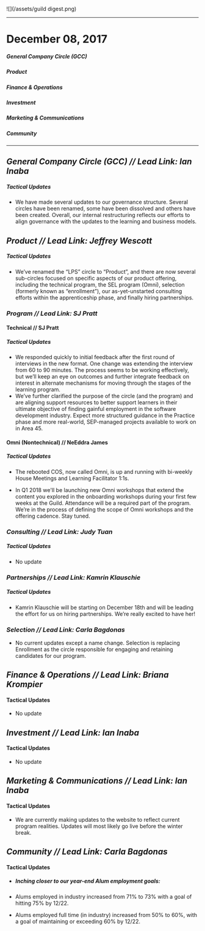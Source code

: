 ![](/assets/guild digest.png)

---

# December 08, 2017

##### General Company Circle \(GCC\)

##### Product

##### Finance & Operations

##### Investment

##### Marketing & Communications

##### Community

---

## _General Company Circle \(GCC\) // **Lead Link: Ian Inaba**_

##### Tactical Updates

* We have made several updates to our governance structure. Several circles have been renamed, some have been dissolved and others have been created. Overall, our internal restructuring reflects our efforts to align governance with the updates to the learning and business models. 

## 

## _Product // **Lead Link: Jeffrey Wescott**_

##### Tactical Updates

* We’ve renamed the “LPS” circle to “Product”, and there are now several sub-circles focused on specific aspects of our product offering, including the technical program, the SEL program \(Omni\), selection \(formerly known as “enrollment”\), our as-yet-unstarted consulting efforts within the apprenticeship phase, and finally hiring partnerships.

### _Program // Lead Link: SJ Pratt_

#### Technical // SJ Pratt

##### Tactical Updates

* We responded quickly to initial feedback after the first round of interviews in the new format. One change was extending the interview from 60 to 90 minutes. The process seems to be working effectively, but we’ll keep an eye on outcomes and further integrate feedback on interest in alternate mechanisms for moving through the stages of the learning program.
* We’ve further clarified the purpose of the circle \(and the program\) and are aligning support resources to better support learners in their ultimate objective of finding gainful employment in the software development industry. Expect more structured guidance in the Practice phase and more real-world, SEP-managed projects available to work on in Area 45.

#### Omni \(Nontechnical\) // NeEddra James

##### Tactical Updates

* The rebooted COS, now called Omni, is up and running with bi-weekly House Meetings and Learning Facilitator 1:1s.

* In Q1 2018 we'll be launching new Omni workshops that extend the content you explored in the onboarding workshops during your first few weeks at the Guild. Attendance will be a required part of the program. We’re in the process of defining the scope of Omni workshops and the offering cadence. Stay tuned.

### _Consulting // Lead Link: Judy Tuan_

##### Tactical Updates

* No update

### _Partnerships // Lead Link: Kamrin Klauschie_

##### Tactical Updates

* Kamrin Klauschie will be starting on December 18th and will be leading the effort for us on hiring partnerships. We’re really excited to have her!

### _Selection // Lead Link: Carla Bagdonas_

* No current updates except a name change. Selection is replacing Enrollment as the circle responsible for engaging and retaining candidates for our program.

## 

## _Finance & Operations // **Lead Link: Briana Krompier**_

#### Tactical Updates

* No update

## _Investment // Lead Link: Ian Inaba_

#### Tactical Updates

* No update

## _Marketing & Communications // L**ead Link: Ian Inaba**_

#### Tactical Updates

* We are currently making updates to the website to reflect current program realities. Updates will most likely go live before the winter break. 

## _Community // Lead Link: Carla Bagdonas_

#### Tactical Updates

* ##### Inching closer to our year-end Alum employment goals:
* Alums employed in industry increased from 71% to 73% with a goal of hitting 75% by 12/22.

* Alums employed full time \(in industry\) increased from 50% to 60%, with a goal of maintaining or exceeding 60% by 12/22.



